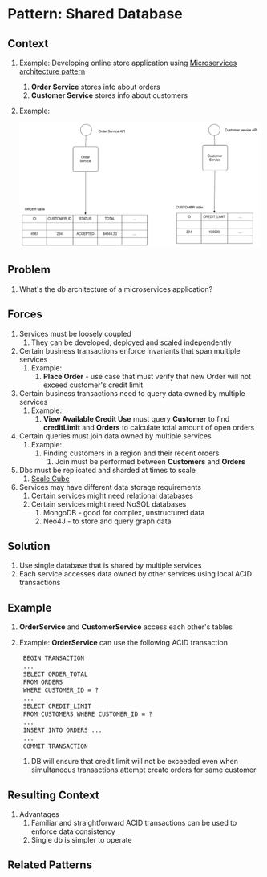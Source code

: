 # Pattern: Shared Database #
## Context ##
1. Example: Developing online store application using [Microservices architecture pattern](https://microservices.io/patterns/microservices.html)
	1. **Order Service** stores info about orders
	2. **Customer Service** stores info about customers
2. Example:

	![customers_and_orders.png](customers_and_orders.png)

## Problem ##
1. What's the db architecture of a microservices application?

## Forces ##
1. Services must be loosely coupled
	1. They can be developed, deployed and scaled independently
2. Certain business transactions enforce invariants that span multiple services
	1. Example:
		1. **Place Order** - use case that must verify that new Order will not exceed customer's credit limit
3. Certain business transactions need to query data owned by multiple services
	1. Example:
		1. **View Available Credit Use** must query **Customer** to find **creditLimit** and **Orders** to calculate total amount of open orders
4. Certain queries must join data owned by multiple services
	1. Example:
		1. Finding customers in a region and their recent orders
			1. Join must be performed between **Customers** and **Orders**
5. Dbs must be replicated and sharded at times to scale
	1. [Scale Cube](https://microservices.io/articles/scalecube.html)
6. Services may have different data storage requirements
	1. Certain services might need relational databases
	2. Certain services might need NoSQL databases
		1. MongoDB - good for complex, unstructured data
		2. Neo4J - to store and query graph data

## Solution ##
1. Use single database that is shared by multiple services
2. Each service accesses data owned by other services using local ACID transactions

## Example ##
1. **OrderService** and **CustomerService** access each other's tables
2. Example: **OrderService** can use the following ACID transaction

		BEGIN TRANSACTION
		...
		SELECT ORDER_TOTAL
		FROM ORDERS
		WHERE CUSTOMER_ID = ?
		...
		SELECT CREDIT_LIMIT
		FROM CUSTOMERS WHERE CUSTOMER_ID = ?
		...
		INSERT INTO ORDERS ...
		...
		COMMIT TRANSACTION
		
	1. DB will ensure that credit limit will not be exceeded even when simultaneous transactions attempt create orders for same customer

## Resulting Context ##
1. Advantages
	1. Familiar and straightforward ACID transactions can be used to enforce data consistency
	2. Single db is simpler to operate

## Related Patterns ##
